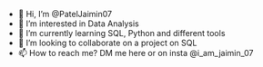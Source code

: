 - 👋 Hi, I’m @PatelJaimin07
- 👀 I’m interested in Data Analysis
- 🌱 I’m currently learning SQL, Python and different tools
- 💞️ I’m looking to collaborate on a project on SQL
- 📫 How to reach me? DM me here or on insta @i_am_jaimin_07
